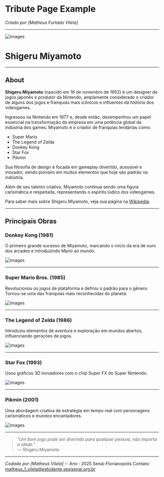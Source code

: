 # Tribute Page Example

_Criado por [Matheus Furtado Vilela]_

---

![images](https://github.com/user-attachments/assets/c05cb6e0-5901-434a-865b-bb9453808130)

# Shigeru Miyamoto

---

## About

**Shigeru Miyamoto** (nascido em 16 de novembro de 1952) é um designer de jogos japonês e produtor da Nintendo, amplamente considerado o criador de alguns dos jogos e franquias mais icônicos e influentes da história dos videogames.

Ingressou na Nintendo em 1977 e, desde então, desempenhou um papel essencial na transformação da empresa em uma potência global da indústria dos games. Miyamoto é o criador de franquias lendárias como:

- Super Mario
- The Legend of Zelda
- Donkey Kong
- Star Fox
- Pikmin

Sua filosofia de design é focada em gameplay divertido, acessível e inovador, sendo pioneiro em muitos elementos que hoje são padrão na indústria.

Além de seu talento criativo, Miyamoto continua sendo uma figura carismática e respeitada, representando o espírito lúdico dos videogames.

Para saber mais sobre Shigeru Miyamoto, veja sua página na [Wikipedia](https://pt.wikipedia.org/wiki/Shigeru_Miyamoto).

---

## Principais Obras

### Donkey Kong (1981)

O primeiro grande sucesso de Miyamoto, marcando o início da era de ouro dos arcades e introduzindo Mario ao mundo.

![images](https://github.com/user-attachments/assets/1f3e1b7e-7916-4336-9be8-8e30e21911c9)


---


### Super Mario Bros. (1985)

Revolucionou os jogos de plataforma e definiu o padrão para o gênero. Tornou-se uma das franquias mais reconhecidas do planeta.

![images](https://github.com/user-attachments/assets/89605dec-2424-40b6-a81d-91b04aa1b170)

---

### The Legend of Zelda (1986)

Introduziu elementos de aventura e exploração em mundos abertos, influenciando gerações de jogos.

![images](https://github.com/user-attachments/assets/330e518a-6bc3-4825-b0e9-574bc2323cc4)


---


### Star Fox (1993)

Usou gráficos 3D inovadores com o chip Super FX do Super Nintendo.

![images](https://github.com/user-attachments/assets/ca3e842e-e48d-4ce3-9f6d-fe36ccc299fd)

---


### Pikmin (2001)

Uma abordagem criativa de estratégia em tempo real com personagens carismáticos e mundos encantadores.

![images](https://github.com/user-attachments/assets/9ac23dc1-e43d-4b5b-945e-f810b4ad0ed3)


---

> _"Um bom jogo pode ser divertido para qualquer pessoa, não importa a idade."_  
> — Shigeru Miyamoto

---

_Codado por [Matheus Vilela]_ ✨
  Ano : 2025
  Senai-Florianopolis
  Contato: matheus_f_vilela@estudante.sesisenai.org.br

